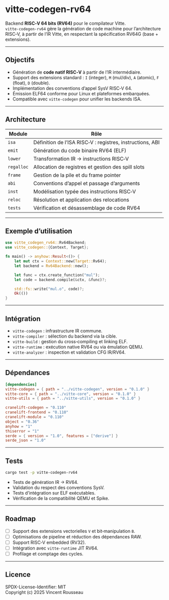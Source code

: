 

# vitte-codegen-rv64

Backend **RISC‑V 64 bits (RV64)** pour le compilateur Vitte.  
`vitte-codegen-rv64` gère la génération de code machine pour l’architecture RISC‑V, à partir de l’IR Vitte, en respectant la spécification RV64G (base + extensions).

---

## Objectifs

- Génération de **code natif RISC‑V** à partir de l’IR intermédiaire.  
- Support des extensions standard : `I` (integer), `M` (mul/div), `A` (atomic), `F` (float), `D` (double).  
- Implémentation des conventions d’appel SysV RISC‑V 64.  
- Émission ELF64 conforme pour Linux et plateformes embarquées.  
- Compatible avec `vitte-codegen` pour unifier les backends ISA.

---

## Architecture

| Module        | Rôle |
|---------------|------|
| `isa`         | Définition de l’ISA RISC‑V : registres, instructions, ABI |
| `emit`        | Génération du code binaire RV64 (ELF) |
| `lower`       | Transformation IR → instructions RISC‑V |
| `regalloc`    | Allocation de registres et gestion des spill slots |
| `frame`       | Gestion de la pile et du frame pointer |
| `abi`         | Conventions d’appel et passage d’arguments |
| `inst`        | Modélisation typée des instructions RISC‑V |
| `reloc`       | Résolution et application des relocations |
| `tests`       | Vérification et désassemblage de code RV64 |

---

## Exemple d’utilisation

```rust
use vitte_codegen_rv64::Rv64Backend;
use vitte_codegen::{Context, Target};

fn main() -> anyhow::Result<()> {
    let mut ctx = Context::new(Target::Rv64);
    let backend = Rv64Backend::new();

    let func = ctx.create_function("mul");
    let code = backend.compile(&ctx, &func)?;

    std::fs::write("mul.o", code)?;
    Ok(())
}
```

---

## Intégration

- `vitte-codegen` : infrastructure IR commune.  
- `vitte-compiler` : sélection du backend via la cible.  
- `vitte-build` : gestion du cross‑compiling et linking ELF.  
- `vitte-runtime` : exécution native RV64 ou via émulation QEMU.  
- `vitte-analyzer` : inspection et validation CFG IR/RV64.

---

## Dépendances

```toml
[dependencies]
vitte-codegen = { path = "../vitte-codegen", version = "0.1.0" }
vitte-core = { path = "../vitte-core", version = "0.1.0" }
vitte-utils = { path = "../vitte-utils", version = "0.1.0" }

cranelift-codegen = "0.110"
cranelift-frontend = "0.110"
cranelift-module = "0.110"
object = "0.36"
anyhow = "1"
thiserror = "1"
serde = { version = "1.0", features = ["derive"] }
serde_json = "1.0"
```

---

## Tests

```bash
cargo test -p vitte-codegen-rv64
```

- Tests de génération IR → RV64.  
- Validation du respect des conventions SysV.  
- Tests d’intégration sur ELF exécutables.  
- Vérification de la compatibilité QEMU et Spike.

---

## Roadmap

- [ ] Support des extensions vectorielles `V` et bit‑manipulation `B`.  
- [ ] Optimisations de pipeline et réduction des dépendances RAW.  
- [ ] Support RISC‑V embedded (RV32).  
- [ ] Intégration avec `vitte-runtime` JIT RV64.  
- [ ] Profilage et comptage des cycles.

---

## Licence

SPDX-License-Identifier: MIT  
Copyright (c) 2025 Vincent Rousseau